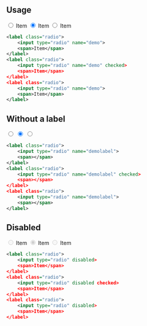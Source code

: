 <ins id="stable"></ins>

## Usage
<div class="p-4 m-1 bg-dark-1">
	<label class="radio">
		<input type="radio" name="demo$">
		<span>Item</span>
	</label>
	<label class="radio">
		<input type="radio" name="demo$" checked>
		<span>Item</span>
	</label>
	<label class="radio">
		<input type="radio" name="demo$">
		<span>Item</span>
	</label>
</div>  

```xml
<label class="radio">
	<input type="radio" name="demo">
	<span>Item</span>
</label>
<label class="radio">
	<input type="radio" name="demo" checked>
	<span>Item</span>
</label>
<label class="radio">
	<input type="radio" name="demo">
	<span>Item</span>
</label>
```

## Without a label
<div class="p-4 m-1 bg-dark-1">
	<label class="radio">
		<input type="radio" name="demolabel">
		<span></span>
	</label>
	<label class="radio">
		<input type="radio" name="demolabel" checked>
		<span></span>
	</label>
	<label class="radio">
		<input type="radio" name="demolabel">
		<span></span>
	</label>
</div>  

```xml
<label class="radio">
	<input type="radio" name="demolabel">
	<span></span>
</label>
<label class="radio">
	<input type="radio" name="demolabel" checked>
	<span></span>
</label>
<label class="radio">
	<input type="radio" name="demolabel">
	<span></span>
</label>
```

## Disabled
<div class="p-4 m-1 bg-dark-1">
	<label class="radio">
		<input type="radio" disabled>
		<span>Item</span>
	</label>
	<label class="radio">
		<input type="radio" disabled checked>
		<span>Item</span>
	</label>
	<label class="radio">
		<input type="radio" disabled>
		<span>Item</span>
	</label>
</div>  

```xml
<label class="radio">
	<input type="radio" disabled>
	<span>Item</span>
</label>
<label class="radio">
	<input type="radio" disabled checked>
	<span>Item</span>
</label>
<label class="radio">
	<input type="radio" disabled>
	<span>Item</span>
</label>
```